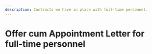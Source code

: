 ```yaml
---
description: Contracts we have in place with full-time personnel.
---
```


# Offer cum Appointment Letter for full-time personnel

